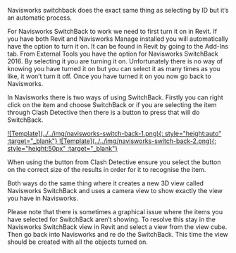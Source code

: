 Navisworks switchback does the exact same thing as selecting by ID but it’s an automatic process. 

For Navisworks SwitchBack to work we need to first turn it on in Revit. If you have both Revit and Navisworks Manage installed you will automatically have the option to turn it on. It can be found in Revit by going to the Add-Ins tab. From External Tools you have the option for Navisworks SwitchBack 2016. By selecting it you are turning it on. Unfortunately there is no way of knowing you have turned it on but you can select it as many times as you like, it won’t turn it off. Once you have turned it on you now go back to Navisworks. 

In Navisworks there is two ways of using SwitchBack. Firstly you can right click on the item and choose SwitchBack or if you are selecting the item through Clash Detective then there is a button to press that will do SwitchBack. 

<a href="../../.././img/navisworks-switch-back-1.png" target="_blank">
    ![Template](../../img/navisworks-switch-back-1.png){: style="height:auto" :target="_blank"}
</a><a href="../../.././img/navisworks-switch-back-2.png" target="_blank">
    ![Template](../../img/navisworks-switch-back-2.png){: style="height:50px" :target="_blank"}
</a>

When using the button from Clash Detective ensure you select the button on the correct size of the results in order for it to recognise the item. 

Both ways do the same thing where it creates a new 3D view called Navisworks SwitchBack and uses a camera view to show exactly the view you have in Navisworks. 

Please note that there is sometimes a graphical issue where the items you have selected for SwitchBack aren’t showing. To resolve this stay in the Navisworks SwitchBack view in Revit and select a view from the view cube. Then go back into Navisworks and re do the SwitchBack. This time the view should be created with all the objects turned on. 

<br>
<br>
<br>